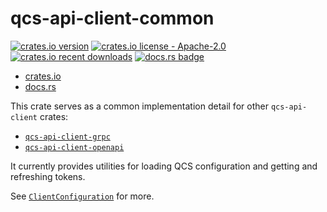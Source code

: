 # qcs-api-client-common

[![crates.io version](https://img.shields.io/crates/v/qcs-api-client-common)][crates.io]
[![crates.io license - Apache-2.0](https://img.shields.io/crates/l/qcs-api-client-common)][crates.io]
[![crates.io recent downloads](https://img.shields.io/crates/dr/qcs-api-client-common)][crates.io]
[![docs.rs badge](https://img.shields.io/docsrs/qcs-api-client-common)][docs.rs]

- [crates.io]
- [docs.rs]

This crate serves as a common implementation detail for other `qcs-api-client` crates:

- [`qcs-api-client-grpc`](https://crates.io/crates/qcs-api-client-grpc)
- [`qcs-api-client-openapi`](https://crates.io/crates/qcs-api-client-openapi)

It currently provides utilities for loading QCS configuration and getting and refreshing tokens.

See [`ClientConfiguration`][clientconfig] for more.

[clientconfig]: https://docs.rs/qcs-api-client-common/latest/qcs_api_client_common/configuration/struct.ClientConfiguration.html
[crates.io]: https://crates.io/crates/qcs-api-client-common
[docs.rs]: https://docs.rs/qcs-api-client-common
